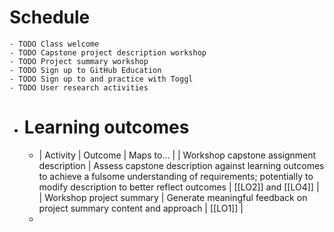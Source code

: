 # Schedule
	- TODO Class welcome
	- TODO Capstone project description workshop
	- TODO Project summary workshop
	- TODO Sign up to GitHub Education
	- TODO Sign up to and practice with Toggl
	- TODO User research activities
- # Learning outcomes
	- | Activity | Outcome | Maps to... |
	  | Workshop capstone assignment description | Assess capstone description against learning outcomes to achieve a fulsome understanding of requirements; potentially to modify description to better reflect outcomes | [[LO2]] and [[LO4]] |
	  | Workshop project summary | Generate meaningful feedback on project summary content and approach | [[LO1]] |
	-